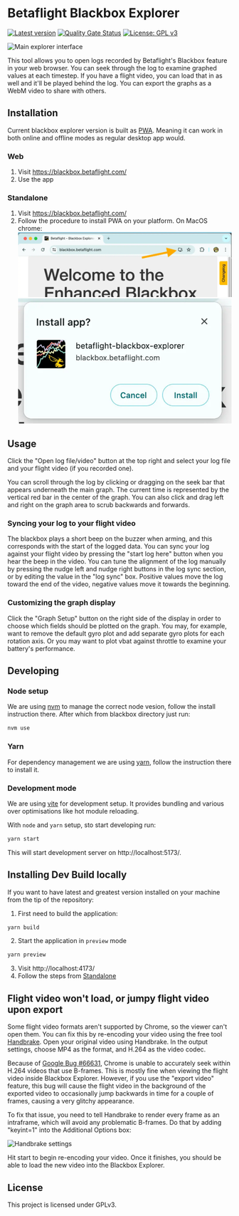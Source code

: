 # Betaflight Blackbox Explorer

[![Latest version](https://img.shields.io/github/v/release/betaflight/blackbox-log-viewer)](https://github.com/betaflight/blackbox-log-viewer/releases)
[![Quality Gate Status](https://sonarcloud.io/api/project_badges/measure?project=betaflight_blackbox-log-viewer&metric=alert_status)](https://sonarcloud.io/dashboard?id=betaflight_blackbox-log-viewer)
[![License: GPL v3](https://img.shields.io/badge/License-GPLv3-blue.svg)](https://www.gnu.org/licenses/gpl-3.0)

![Main explorer interface](screenshots/main-interface.jpg)

This tool allows you to open logs recorded by Betaflight's Blackbox feature in
your web browser. You can seek through the log to examine graphed values at each
timestep. If you have a flight video, you can load that in as well and it'll be
played behind the log. You can export the graphs as a WebM video to share with
others.

## Installation

Current blackbox explorer version is built as
[PWA](https://developer.mozilla.org/en-US/docs/Web/Progressive_web_apps/Guides/What_is_a_progressive_web_app).
Meaning it can work in both online and offline modes as regular desktop app
would.

### Web

1. Visit https://blackbox.betaflight.com/
2. Use the app

### Standalone

1. Visit https://blackbox.betaflight.com/
2. Follow the procedure to install PWA on your platform. On MacOS chrome:
![Url bar PWA install](screenshots/url-bar.webp)
![PWA install dialog](screenshots/pwa-install-dialog.webp)

## Usage

Click the "Open log file/video" button at the top right and select your log file
and your flight video (if you recorded one).

You can scroll through the log by clicking or dragging on the seek bar that
appears underneath the main graph. The current time is represented by the
vertical red bar in the center of the graph. You can also click and drag left
and right on the graph area to scrub backwards and forwards.

### Syncing your log to your flight video

The blackbox plays a short beep on the buzzer when arming, and this corresponds
with the start of the logged data.  You can sync your log against your flight
video by pressing the "start log here" button when you hear the beep in the
video. You can tune the alignment of the log manually by pressing the nudge left
and nudge right buttons in the log sync section, or by editing the value in the
"log sync" box. Positive values move the log toward the end of the video,
negative values move it towards the beginning.

### Customizing the graph display

Click the "Graph Setup" button on the right side of the display in order to
choose which fields should be plotted on the graph. You may, for example, want
to remove the default gyro plot and add separate gyro plots for each rotation
axis.  Or you may want to plot vbat against throttle to examine your battery's
performance.

## Developing

### Node setup

We are using [nvm](https://github.com/nvm-sh/nvm) to manage the correct node
vesion, follow the install instruction there. After which from blackbox directory
just run:

```bash
nvm use
```

### Yarn

For dependency management we are using [yarn](https://yarnpkg.com/), follow the
instruction there to install it.

### Development mode

We are using [vite](https://vitejs.dev/) for development setup. It provides
bundling and various over optimisations like hot module reloading.

With `node` and `yarn` setup, sto start developing run:

```bash
yarn start
```

This will start development server on http://localhost:5173/.

## Installing Dev Build locally

If you want to have latest and greatest version installed on your machine from
the tip of the repository:
1. First need to build the application:
```bash
yarn build
```
2. Start the application in `preview` mode
```bash
yarn preview
```
3. Visit http://localhost:4173/
4. Follow the steps from [Standalone](#standalone)

## Flight video won't load, or jumpy flight video upon export

Some flight video formats aren't supported by Chrome, so the viewer can't open
them. You can fix this by re-encoding your video using the free tool
[Handbrake][]. Open your original video using Handbrake. In the output settings,
choose MP4 as the format, and H.264 as the video codec.

Because of [Google Bug #66631][], Chrome is unable to accurately seek within
H.264 videos that use B-frames. This is mostly fine when viewing the flight
video inside Blackbox Explorer. However, if you use the "export video" feature,
this bug will cause the flight video in the background of the exported video to
occasionally jump backwards in time for a couple of frames, causing a very
glitchy appearance.

To fix that issue, you need to tell Handbrake to render every frame as an
intraframe, which will avoid any problematic B-frames. Do that by adding
"keyint=1" into the Additional Options box:

![Handbrake settings](screenshots/handbrake.png)

Hit start to begin re-encoding your video. Once it finishes, you should be able
to load the new video into the Blackbox Explorer.

[Handbrake]: https://handbrake.fr/
[Google Bug #66631]: http://code.google.com/p/chromium/issues/detail?id=66631

## License

This project is licensed under GPLv3.
